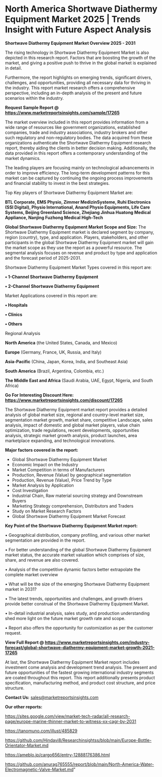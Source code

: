 # North America Shortwave Diathermy Equipment Market 2025 | Trends Insight with Future Aspect Analysis

<Strong> Shortwave Diathermy Equipment Market Overview 2025 - 2031</strong>

The rising technology in Shortwave Diathermy Equipment Market is also depicted in this research report. Factors that are boosting the growth of the market, and giving a positive push to thrive in the global market is explained in detail.

Furthermore, the report highlights on emerging trends, significant drivers, challenges, and opportunities, providing all necessary data for thriving in the industry. This report market research offers a comprehensive perspective, including an in-depth analysis of the present and future scenarios within the industry.

<strong>Request Sample Report @ <a href=https://www.marketreportsinsights.com/sample/17265>https://www.marketreportsinsights.com/sample/17265</a></strong>

The market overview included in this report provides information from a wide range of resources like government organizations, established companies, trade and industry associations, industry brokers and other such regulatory and non-regulatory bodies. The data acquired from these organizations authenticate the Shortwave Diathermy Equipment research report, thereby aiding the clients in better decision making. Additionally, the data provided in this report offers a contemporary understanding of the market dynamics.

The leading players are focusing mainly on technological advancements in order to improve efficiency. The long-term development patterns for this market can be captured by continuing the ongoing process improvements and financial stability to invest in the best strategies.

Top Key players of Shortwave Diathermy Equipment Market are:

<strong>BTL Corporate, EMS Physio, Zimmer MedizinSysteme, Ruhi Electronics (SSI Digital), Physio International, Anand Physio Equipments, Life Care Systems, Beijing Greenland Science, Zhejiang Jinhua Huatong Medical Appliance, Nanjing Fuzhong Medical High-Tech</strong>

<strong><b>Global Shortwave Diathermy Equipment Market Scope and Size:</b></strong>
The Shortwave Diathermy Equipment market is declared segment by company, region (country), type, and application. Players, stakeholders, and other participants in the global Shortwave Diathermy Equipment market will gain the market scope as they use the report as a powerful resource. The segmental analysis focuses on revenue and product by type and application and the forecast period of 2025-2031.

Shortwave Diathermy Equipment Market Types covered in this report are:

<strong>• 1-Channel Shortwave Diathermy Equipment

• 2-Channel Shortwave Diathermy Equipment</strong>

Market Applications covered in this report are:

<strong>• Hospitals

• Clinics

• Others</strong> 

Regional Analysis

<strong>North America</strong> (the United States, Canada, and Mexico)

<strong>Europe</strong> (Germany, France, UK, Russia, and Italy)

<strong>Asia-Pacific</strong> (China, Japan, Korea, India, and Southeast Asia)

<strong>South America</strong> (Brazil, Argentina, Colombia, etc.)

<strong>The Middle East and Africa</strong> (Saudi Arabia, UAE, Egypt, Nigeria, and South Africa)

<strong>Go For Interesting Discount Here: <a href=https://www.marketreportsinsights.com/discount/17265>https://www.marketreportsinsights.com/discount/17265</a></strong>

The Shortwave Diathermy Equipment market report provides a detailed analysis of global market size, regional and country-level market size, segmentation market growth, market share, competitive Landscape, sales analysis, impact of domestic and global market players, value chain optimization, trade regulations, recent developments, opportunities analysis, strategic market growth analysis, product launches, area marketplace expanding, and technological innovations.

<strong><b>Major factors covered in the report:</b></strong>
<ul>
  <li>Global Shortwave Diathermy Equipment Market </li>
  <li>Economic Impact on the Industry</li>
  <li>Market Competition in terms of Manufacturers</li>
  <li>Production, Revenue (Value) by geographical segmentation</li>
  <li>Production, Revenue (Value), Price Trend by Type</li>
  <li>Market Analysis by Application</li>
  <li>Cost Investigation</li>
  <li>Industrial Chain, Raw material sourcing strategy and Downstream Buyers</li>
  <li>Marketing Strategy comprehension, Distributors and Traders</li>
  <li>Study on Market Research Factors</li>
  <li>Global Shortwave Diathermy Equipment Market Forecast</li>
</ul>

<strong><b>Key Point of the Shortwave Diathermy Equipment Market report:</b></strong>

• Geographical distribution, company profiling, and various other market segmentation are provided in the report.

• For better understanding of the global Shortwave Diathermy Equipment market status, the accurate market valuation which comprises of size, share, and revenue are also covered.

• Analysis of the competitive dynamic factors better extrapolate the complete market overview

• What will be the size of the emerging Shortwave Diathermy Equipment market in 2031?

• The latest trends, opportunities and challenges, and growth drivers provide better construal of the Shortwave Diathermy Equipment Market.

• In-detail industrial analysis, sales study, and production understanding shed more light on the future market growth rate and scope.

• Report also offers the opportunity for customization as per the customer request.

<strong><b>View Full Report @ <a href=https://www.marketreportsinsights.com/industry-forecast/global-shortwave-diathermy-equipment-market-growth-2021-17265>https://www.marketreportsinsights.com/industry-forecast/global-shortwave-diathermy-equipment-market-growth-2021-17265</a></b></strong>


At last, the Shortwave Diathermy Equipment Market report includes investment come analysis and development trend analysis. The present and future opportunities of the fastest growing international industry segments are coated throughout this report. This report additionally presents product specification, manufacturing method, and product cost structure, and price structure.

<strong>Contact Us:</strong>
sales@marketreportsinsights.com

<strong>Our other reports:</strong>

<a href=https://sites.google.com/view/market-tech-radar/all-research-page/europe-marine-thinner-market-to-witness-xx-cagr-by-2031>https://sites.google.com/view/market-tech-radar/all-research-page/europe-marine-thinner-market-to-witness-xx-cagr-by-2031</a>

<a href=https://tanomuno.com/illust/485829>https://tanomuno.com/illust/485829</a>

<a href=https://github.com/Hindavi8/Researchinsightss/blob/main/Europe-Bottle-Orientator-Market.md>https://github.com/Hindavi8/Researchinsightss/blob/main/Europe-Bottle-Orientator-Market.md</a>

<a href=https://ameblo.jp/cargo656/entry-12888176386.html>https://ameblo.jp/cargo656/entry-12888176386.html</a>

<a href=https://github.com/anurag765555/report/blob/main/North-America-Water-Electromagnetic-Valve-Market.md>https://github.com/anurag765555/report/blob/main/North-America-Water-Electromagnetic-Valve-Market.md</a>"
